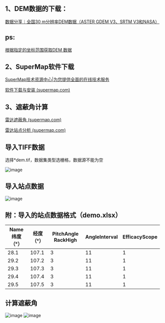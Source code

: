 ## 1、DEM数据的下载：
[数据分享︱全国30 m分辨率DEM数据（ASTER GDEM V3、SRTM V3和NASA）](https://mp.weixin.qq.com/s/tmOc7nMd5NgvTKN2beUBLQ)

## ps:
[根据指定的坐标范围获取DEM 数据](https://mp.weixin.qq.com/s/f1kBxsQdzLA9BCBHEar2VA)

## 2、SuperMap软件下载
[SuperMap技术资源中心|为您提供全面的在线技术服务](http://support.supermap.com.cn/DownloadCenter/ProductPlatform.aspx)

[软件下载与安装 (supermap.com)](https://help.supermap.com/iDesktopX/1110/zh/GettingStarted/InstalliDesktopX/DownloadandInstall.html)

## 3、遮蔽角计算
[雷达遮蔽角 (supermap.com)](https://help.supermap.com/iDesktop/zh/tutorial/Analyst/Raster/RadarAnalyst/RadarShieldingAngle)

[雷达站点分析 (supermap.com)](https://help.supermap.com/iDesktop/zh/tutorial/Analyst/Raster/RadarAnalyst/RadarAnalyst)

## 导入TIFF数据
选择*dem.tif，数据集类型选栅格，数据源不能为空

![image](https://github.com/user-attachments/assets/10a0fe86-90d2-4127-a275-2aa8ad179132)

## 导入站点数据
![image](https://github.com/user-attachments/assets/71e94438-37b2-45f9-bbee-d3706964bc02)

## 附：导入的站点数据格式（demo.xlsx）
|Name	纬度（°）|	经度（°）	|PitchAngle	RackHigh|	AngleInterval|	EfficacyScope|
|--------------|------------|-------------------|----------------|---------------|
|	28.1	|107.1  |3	|11	|1	|15|
| 29.2  |107.2	|3	|11	|1	|15|
|	29.3	|107.3	|3	|11	|1	|15|
|	29.4	|107.4  |3	|11	|1	|15|
| 29.5  |107.5	|3  |11 |1	|15|

## 计算遮蔽角
![image](https://github.com/user-attachments/assets/97088fbd-90f0-4d25-9315-c4972fe2cf4d)
![image](https://github.com/user-attachments/assets/7152e61f-74bb-4bce-90de-d168b77d8609)
